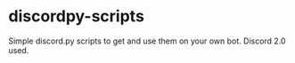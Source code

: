 # discordpy-scripts
Simple discord.py scripts to get and use them on your own bot. Discord 2.0 used.
